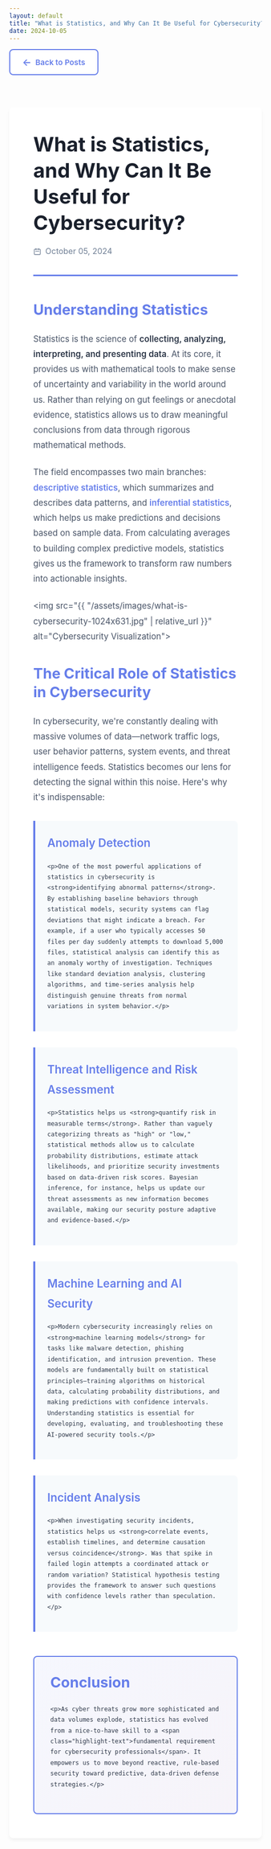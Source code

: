 ```yaml
---
layout: default
title: "What is Statistics, and Why Can It Be Useful for Cybersecurity?"
date: 2024-10-05
---
```


<style>
  @import url('https://fonts.googleapis.com/css2?family=Inter:wght@400;500;600;700&display=swap');

  article {
    font-family: 'Inter', sans-serif;
    background: white;
    border-radius: 0.5rem;
    padding: 3rem;
    margin: 2rem auto;
    max-width: 850px;
    color: #2d3748;
    line-height: 1.8;
    box-shadow: 0 4px 6px rgba(0, 0, 0, 0.05);
  }

  .post-header {
    border-bottom: 3px solid #667eea;
    padding-bottom: 2rem;
    margin-bottom: 3rem;
  }

  article h1 {
    font-size: 2.5rem;
    font-weight: 700;
    color: #1a202c;
    margin: 0 0 1rem 0;
    line-height: 1.3;
  }

  .post-date {
    color: #718096;
    font-size: 1rem;
    display: flex;
    align-items: center;
    gap: 0.5rem;
  }

  article h2 {
    font-size: 1.8rem;
    font-weight: 700;
    color: #667eea;
    margin: 2.5rem 0 1.5rem 0;
    line-height: 1.3;
  }

  article h3 {
    font-size: 1.4rem;
    font-weight: 600;
    color: #4a5568;
    margin: 2rem 0 1rem 0;
  }

  article p {
    margin: 1.5rem 0;
    font-size: 1.05rem;
    color: #4a5568;
  }

  article img {
    width: 100%;
    border-radius: 0.5rem;
    margin: 2rem 0;
    box-shadow: 0 10px 30px rgba(0, 0, 0, 0.1);
    transition: transform 0.3s ease;
  }

  article img:hover {
    transform: scale(1.01);
  }

  .content-section {
    background: #f7fafc;
    border-left: 4px solid #667eea;
    padding: 1.5rem;
    margin: 2rem 0;
    border-radius: 0 0.5rem 0.5rem 0;
  }

  .content-section h3 {
    margin-top: 0;
    color: #667eea;
  }

  .highlight-text {
    color: #667eea;
    font-weight: 600;
  }

  article strong {
    color: #2d3748;
    font-weight: 600;
  }

  .back-link {
    display: inline-flex;
    align-items: center;
    gap: 0.5rem;
    color: #667eea;
    text-decoration: none;
    font-weight: 600;
    font-size: 0.95rem;
    margin-bottom: 2rem;
    padding: 0.75rem 1.5rem;
    background: white;
    border: 2px solid #667eea;
    border-radius: 0.5rem;
    transition: all 0.3s ease;
  }

  .back-link:hover {
    background: #667eea;
    color: white;
    transform: translateX(-5px);
  }

  .back-link::before {
    content: '←';
    font-size: 1.2rem;
  }

  .conclusion {
    background: linear-gradient(135deg, #667eea10, #764ba210);
    border: 2px solid #667eea;
    border-radius: 0.5rem;
    padding: 2rem;
    margin-top: 3rem;
  }

  .conclusion h2 {
    margin-top: 0;
  }

  @media (max-width: 768px) {
    article {
      padding: 2rem 1.5rem;
      margin: 1rem;
    }

    article h1 {
      font-size: 1.8rem;
    }

    article h2 {
      font-size: 1.4rem;
    }

    article h3 {
      font-size: 1.2rem;
    }
  }
</style>

<a href="/" class="back-link">Back to Posts</a>

<article>
  <div class="post-header">
    <h1>What is Statistics, and Why Can It Be Useful for Cybersecurity?</h1>
    <div class="post-date">
      <svg width="16" height="16" fill="none" stroke="currentColor" viewBox="0 0 24 24">
        <path stroke-linecap="round" stroke-linejoin="round" stroke-width="2" d="M8 7V3m8 4V3m-9 8h10M5 21h14a2 2 0 002-2V7a2 2 0 00-2-2H5a2 2 0 00-2 2v12a2 2 0 002 2z"/>
      </svg>
      October 05, 2024
    </div>
  </div>

  <h2>Understanding Statistics</h2>

  <p>Statistics is the science of <strong>collecting, analyzing, interpreting, and presenting data</strong>. At its core, it provides us with mathematical tools to make sense of uncertainty and variability in the world around us. Rather than relying on gut feelings or anecdotal evidence, statistics allows us to draw meaningful conclusions from data through rigorous mathematical methods.</p>

  <p>The field encompasses two main branches: <span class="highlight-text">descriptive statistics</span>, which summarizes and describes data patterns, and <span class="highlight-text">inferential statistics</span>, which helps us make predictions and decisions based on sample data. From calculating averages to building complex predictive models, statistics gives us the framework to transform raw numbers into actionable insights.</p>

  <img src="{{ "/assets/images/what-is-cybersecurity-1024x631.jpg" | relative_url }}" alt="Cybersecurity Visualization">

  <h2>The Critical Role of Statistics in Cybersecurity</h2>

  <p>In cybersecurity, we're constantly dealing with massive volumes of data—network traffic logs, user behavior patterns, system events, and threat intelligence feeds. Statistics becomes our lens for detecting the signal within this noise. Here's why it's indispensable:</p>

  <div class="content-section">
    <h3>Anomaly Detection</h3>

    <p>One of the most powerful applications of statistics in cybersecurity is <strong>identifying abnormal patterns</strong>. By establishing baseline behaviors through statistical models, security systems can flag deviations that might indicate a breach. For example, if a user who typically accesses 50 files per day suddenly attempts to download 5,000 files, statistical analysis can identify this as an anomaly worthy of investigation. Techniques like standard deviation analysis, clustering algorithms, and time-series analysis help distinguish genuine threats from normal variations in system behavior.</p>
  </div>

  <div class="content-section">
    <h3>Threat Intelligence and Risk Assessment</h3>

    <p>Statistics helps us <strong>quantify risk in measurable terms</strong>. Rather than vaguely categorizing threats as "high" or "low," statistical methods allow us to calculate probability distributions, estimate attack likelihoods, and prioritize security investments based on data-driven risk scores. Bayesian inference, for instance, helps us update our threat assessments as new information becomes available, making our security posture adaptive and evidence-based.</p>
  </div>

  <div class="content-section">
    <h3>Machine Learning and AI Security</h3>

    <p>Modern cybersecurity increasingly relies on <strong>machine learning models</strong> for tasks like malware detection, phishing identification, and intrusion prevention. These models are fundamentally built on statistical principles—training algorithms on historical data, calculating probability distributions, and making predictions with confidence intervals. Understanding statistics is essential for developing, evaluating, and troubleshooting these AI-powered security tools.</p>
  </div>

  <div class="content-section">
    <h3>Incident Analysis</h3>

    <p>When investigating security incidents, statistics helps us <strong>correlate events, establish timelines, and determine causation versus coincidence</strong>. Was that spike in failed login attempts a coordinated attack or random variation? Statistical hypothesis testing provides the framework to answer such questions with confidence levels rather than speculation.</p>
  </div>

  <div class="conclusion">
    <h2>Conclusion</h2>

    <p>As cyber threats grow more sophisticated and data volumes explode, statistics has evolved from a nice-to-have skill to a <span class="highlight-text">fundamental requirement for cybersecurity professionals</span>. It empowers us to move beyond reactive, rule-based security toward predictive, data-driven defense strategies.</p>
  </div>
</article>